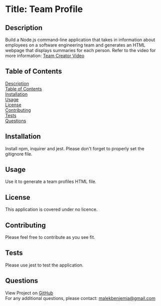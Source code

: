 # Title: Team Profile</br>


## <span id="description">Description</span>
Build a Node.js command-line application that takes in information about employees on a software engineering team and generates an HTML webpage that displays summaries for each person. Refer to the video for more information: <a href=https://drive.google.com/file/d/13FxlVaw6PYqiIOpqrjigtfYO3fuWfLGM/view>Team Creator Video</a>

## <span id="content">Table of Contents</span>
<a href="#description">Description</a></br>
<a href="#content">Table of Contents</a></br>
<a href="#installation">Installation</a></br>
<a href="#usage">Usage</a></br>
<a href="#license">License</a></br>
<a href="#contribution">Contributing</a></br>
<a href="#tests">Tests</a></br>
<a href="#questions">Questions</a></br>

## <span id="installation">Installation</span>
Install npm, inquirer and jest. Please don't forget to properly set the gitignore file.

## <span id="usage">Usage</span>
Use it to generate a team profiles HTML file.

## <span id="license">License</span>
This application is covered under no licence.

## <span id="contribution">Contributing</span>
Please feel free to contribute as you see fit.

## <span id="tests">Tests</span>
Please use jest to test the application.

## <span id="questions">Questions</span>
View Project on <a href="https://github.com/malek-benjemia">GitHub</a><br>
For any additional questions, please contact: malekbenjemia@gmail.com